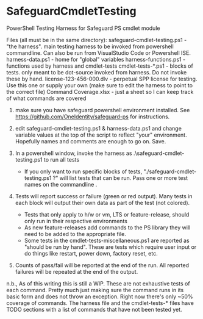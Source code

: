 # SafeguardCmdletTesting
PowerShell Testing Harness for Safeguard PS cmdlet module

Files (all must be in the same directory):
  safeguard-cmdlet-testing.ps1 - "the harness".  main testing harness to be invoked
                                 from powershell commandline. Can also be run from
                                 VisualStudio Code or Powershell ISE.
  harness-data.ps1             - home for "global" variables
  harness-functions.ps1        - functions used by harness and cmdlet-tests
  cmdlet-tests-\*.ps1           - blocks of tests. only meant to be dot-source invoked 
                                 from harness. Do not invoke these by hand.
  license-123-456-000.dlv      - perpetual SPP license for testing. Use this one or
                                 supply your own (make sure to edit the harness to
                                 point to the correct file)
  Command Coverage.xlsx        - just a sheet so I can keep track of what commands
                                 are covered

1) make sure you have safeguard powershell environment installed. See
   https://github.com/OneIdentity/safeguard-ps for instructions.

2) edit safeguard-cmdlet-testing.ps1 & harness-data.ps1 and change variable values at the top of
   the script to reflect "your" environment. Hopefully names and comments are
   enough to go on. Save.

3) In a powershell window, invoke the harness as .\safeguard-cmdlet-testing.ps1 to run all tests
   - If you only want to run specific blocks of tests, "./safeguard-cmdlet-testing.ps1 ?"
     will list tests that can be run. Pass one or more test names on the commandline .

4) Tests will report success or failure (green or red output). Many tests in
   each block will output their own data as part of the test (not colored).
   - Tests that only apply to h/w or vm, LTS or feature-release, should only run
     in their respective environments
   - As new feature-releases add commands to the PS library they will need to
     be added to the appropriate file.
   - Some tests in the cmdlet-tests-miscellaneous.ps1 are reported as "should be run
     by hand".  These are tests which require user input or do things like restart,
     power down, factory reset, etc.

5) Counts of pass/fail will be reported at the end of the run. All reported failures
   will be repeated at the end of the output.

n.b., As of this writing this is still a WIP. These are not exhaustive tests of
each command.  Pretty much just making sure the command runs in its basic form
and does not throw an exception. Right now there's only ~50% coverage of
commands. The harness file and the cmdlet-tests-* files have TODO sections with
a list of commands that have not been tested yet.
